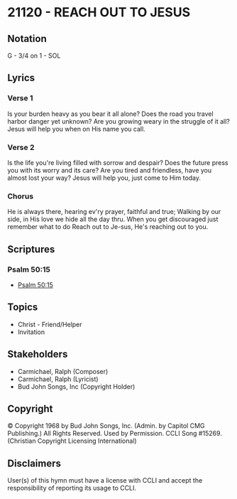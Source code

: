 # 21120 - REACH OUT TO JESUS

## Notation

G - 3/4 on 1 - SOL

## Lyrics

### Verse 1

Is your burden heavy as you bear it all alone? Does the road you travel harbor danger yet unknown? Are you growing weary in the struggle of it all? Jesus will help you when on His name you call.

### Verse 2

Is the life you're living filled with sorrow and despair? Does the future press you with its worry and its care? Are you tired and friendless, have you almost lost your way? Jesus will help you, just come to Him today.

### Chorus

He is always there, hearing ev'ry prayer, faithful and true; Walking by our side, in His love we hide all the day thru. When you get discouraged just remember what to do Reach out to Je-sus, He's reaching out to you.


## Scriptures

### Psalm 50:15

- [Psalm 50:15](https://www.biblegateway.com/passage/?search=Psalm%2050%3A15)


## Topics

- Christ - Friend/Helper
- Invitation

## Stakeholders

- Carmichael, Ralph (Composer)
- Carmichael, Ralph (Lyricist)
- Bud John Songs, Inc (Copyright Holder)

## Copyright

© Copyright 1968 by Bud John Songs, Inc. (Admin. by Capitol CMG Publishing.) All Rights Reserved. Used by Permission. CCLI Song #15269.
(Christian Copyright Licensing International)

## Disclaimers

User(s) of this hymn must have a license with CCLI and accept the responsibility of reporting its usage to CCLI.

